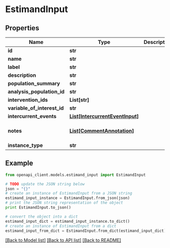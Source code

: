 # EstimandInput


## Properties
Name | Type | Description | Notes
------------ | ------------- | ------------- | -------------
**id** | **str** |  | 
**name** | **str** |  | 
**label** | **str** |  | [optional] 
**description** | **str** |  | [optional] 
**population_summary** | **str** |  | 
**analysis_population_id** | **str** |  | 
**intervention_ids** | **List[str]** |  | 
**variable_of_interest_id** | **str** |  | 
**intercurrent_events** | [**List[IntercurrentEventInput]**](IntercurrentEventInput.md) |  | 
**notes** | [**List[CommentAnnotation]**](CommentAnnotation.md) |  | [optional] [default to []]
**instance_type** | **str** |  | 

## Example

```python
from openapi_client.models.estimand_input import EstimandInput

# TODO update the JSON string below
json = "{}"
# create an instance of EstimandInput from a JSON string
estimand_input_instance = EstimandInput.from_json(json)
# print the JSON string representation of the object
print EstimandInput.to_json()

# convert the object into a dict
estimand_input_dict = estimand_input_instance.to_dict()
# create an instance of EstimandInput from a dict
estimand_input_from_dict = EstimandInput.from_dict(estimand_input_dict)
```
[[Back to Model list]](../README.md#documentation-for-models) [[Back to API list]](../README.md#documentation-for-api-endpoints) [[Back to README]](../README.md)


